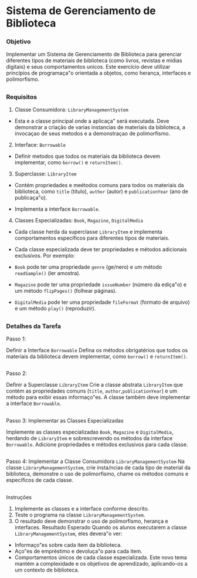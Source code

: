 #

# Sistema de Gerenciamento de Biblioteca

### Objetivo

Implementar um Sistema de Gerenciamento de Biblioteca para gerenciar diferentes tipos de materiais de biblioteca (como livros, revistas e mídias digitais) e seus comportamentos unicos. Este exercício deve utilizar princípios de programaça"o orientada a objetos, como herança, interfaces e polimorfismo.

##

### Requisitos
1. Classe Consumidora: `LibraryManagementSystem`

- Esta e a classe principal onde a aplicaça" será executada. Deve demonstrar a criação de varias instancias de materiais da biblioteca, a invocaçao de seus metodos e a demonstraçao de polimorfismo.

2. Interface: `Borrowable`

- Definir metodos que todos os materiais da biblioteca devem implementar, como
`borrow()` e `returnItem()`.

3. Superclasse: `LibraryItem`

- Contém propriedades e meétodos comuns para todos os materiais da biblioteca, como `title` (título), `author` (autor) e `publicationYear` (ano de publicaça"o).

- Implementa a interface `Borrowable`.

4. Classes Especializadas: `Book`, `Magazine`, `DigitalMedia`

- Cada classe herda da superclasse `LibraryItem` e implementa comportamentos específicos para diferentes tipos de materiais.

- Cada classe especializada deve ter propriedades e métodos adicionais exclusivos. Por exemplo:

- `Book` pode ter uma propriedade `genre` (ge/nero) e um método `readSample()` (ler
amostra).

- `Magazine` pode ter uma propriedade `issueNumber` (número da ediça"o) e um método
`flipPages()` (folhear páginas).

- `DigitalMedia` pode ter uma propriedade `fileFormat` (formato de arquivo) e um método `play()` (reproduzir).

##

### Detalhes da Tarefa

Passo 1: 

Definir a Interface `Borrowable`
Defina os métodos obrigatérios que todos os materiais da biblioteca devem implementar, como `borrow()` e `returnItem()`.

##

Passo 2: 

Definir a Superclasse `LibraryItem`
Crie a classe abstrata `LibraryItem` que contém as propriedades comuns (`title`, `author`,`publicationYear`) e um método para exibir essas informaço"es. A classe também deve implementar a interface `Borrowable`.

##

Passo 3: 
Implementar as Classes Especializadas


Implemente as classes especializadas `Book`, `Magazine` e `DigitalMedia`, herdando de
`LibraryItem` e sobrescrevendo os métodos da interface `Borrowable`. Adicione
propriedades e métodos exclusivos para cada classe.

##

Passo 4: 
Implementar a Classe Consumidora `LibraryManagementSystem` Na classe `LibraryManagementSystem`, crie insta/ncias de cada tipo de material da
biblioteca, demonstre o uso de polimorfismo, chame os métodos comuns e específicos de
cada classe.

##

Instruções
1. Implemente as classes e a interface conforme descrito.
2. Teste o programa na classe `LibraryManagementSystem`.
3. O resultado deve demonstrar o uso de polimorfismo, herança e interfaces.
Resultado Esperado
Quando os alunos executarem a classe `LibraryManagementSystem`, eles devera"o ver:
- Informaço"es sobre cada item da biblioteca.
- Aço"es de empréstimo e devoluça"o para cada item.
- Comportamentos únicos de cada classe especializada.
Este novo tema mantém a complexidade e os objetivos de aprendizado, aplicando-os a um
contexto de biblioteca.

##